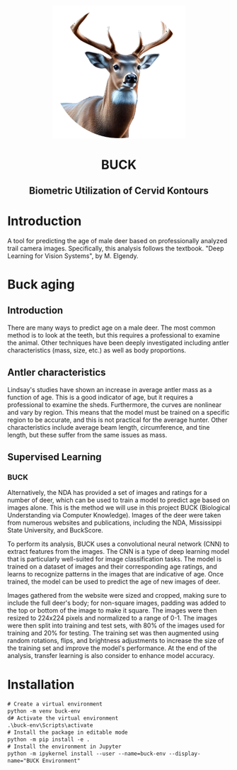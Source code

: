<p align="center">
    <img src="docs/_static/logo.png" alt="BUCK Logo" width="300"/>
</p>
<h1 align="center">
    BUCK
</h1>
<h2 align="center">
    Biometric Utilization of Cervid Kontours
</h2>


# Introduction
A tool for predicting the age of male deer based on professionally analyzed trail camera images. Specifically, this analysis follows the textbook. "Deep Learning for Vision Systems", by M. Elgendy.

# Buck aging
## Introduction
There are many ways to predict age on a male deer. The most common method is to
look at the teeth, but this requires a professional to examine the animal. Other
techniques have been deeply investigated including antler characteristics (mass, size, etc.) as
well as body proportions.

## Antler characteristics
Lindsay's studies have shown an increase in average antler mass as a function of
age. This is a good indicator of age, but it requires a professional to examine the
sheds. Furthermore, the curves are nonlinear and vary by region. This means that
the model must be trained on a specific region to be accurate, and this is not
practical for the average hunter. Other characteristics include average beam length,
circumference, and tine length, but these suffer from the same issues as mass.

## Supervised Learning
### BUCK
Alternatively, the NDA has provided a set of images and ratings for a number of
deer, which can be used to train a model to predict age based on images alone.
This is the method we will use in this project BUCK (Biological Understanding
via Computer Knowledge). Images of the deer were taken from numerous websites
and publications, including the NDA, Mississippi State University, and BuckScore.

To perform its analysis, BUCK uses a convolutional neural network (CNN) to extract
features from the images. The CNN is a type of deep learning model that is
particularly well-suited for image classification tasks. The model is trained on
a dataset of images and their corresponding age ratings, and learns to
recognize patterns in the images that are indicative of age. Once trained, the
model can be used to predict the age of new images of deer.

Images gathered from the website were sized and cropped, making sure to include the
full deer's body; for non-square images, padding was added to the top or bottom of
the image to make it square. The images were then resized to 224x224 pixels and
normalized to a range of 0-1. The images were then split into training and test
sets, with 80% of the images used for training and 20% for testing. The training
set was then augmented using random rotations, flips, and brightness adjustments
to increase the size of the training set and improve the model's performance. At the end of the analysis, transfer learning is also consider to enhance model accuracy. 

# Installation
```
# Create a virtual environment
python -m venv buck-env
d# Activate the virtual environment
.\buck-env\Scripts\activate
# Install the package in editable mode
python -m pip install -e .
# Install the environment in Jupyter
python -m ipykernel install --user --name=buck-env --display-name="BUCK Environment"
```
